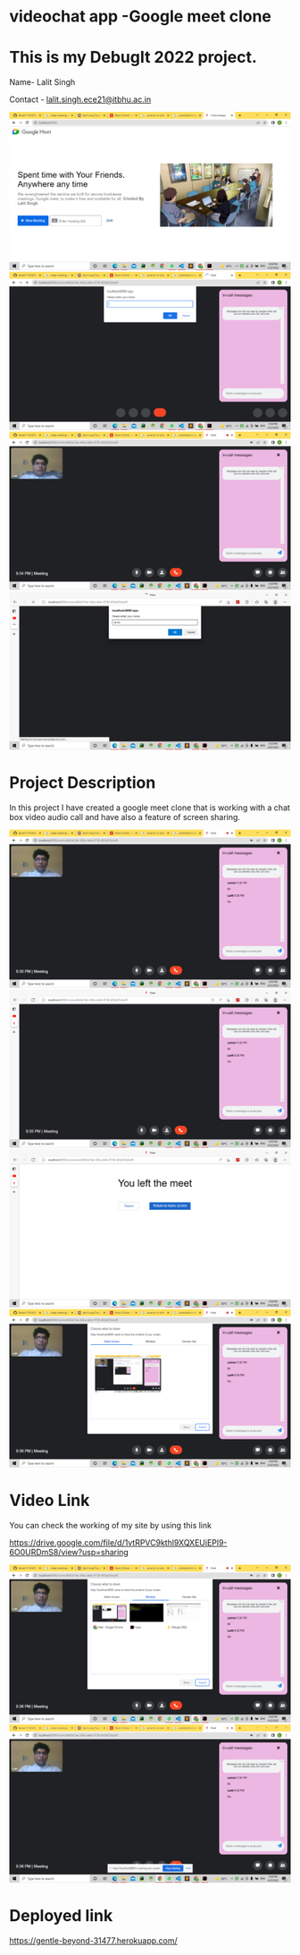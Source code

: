 # videochat app -Google meet clone




# This is my DebugIt 2022 project.


Name- Lalit Singh

Contact - lalit.singh.ece21@itbhu.ac.in


![alt text](https://github.com/9389lalit/vc-app/blob/master/image/1.png?raw=true)
![alt text](https://github.com/9389lalit/vc-app/blob/master/image/2.png?raw=true)
![alt text](https://github.com/9389lalit/vc-app/blob/master/image/3.png?raw=true)
![alt text](https://github.com/9389lalit/vc-app/blob/master/image/4.png?raw=true)

# Project Description

In this project I have created a google meet clone that is working with a chat box video audio call and have also a feature of screen sharing.


![alt text](https://github.com/9389lalit/vc-app/blob/master/image/5.png?raw=true)
![alt text](https://github.com/9389lalit/vc-app/blob/master/image/6.png?raw=true)
![alt text](https://github.com/9389lalit/vc-app/blob/master/image/7.png?raw=true)
![alt text](https://github.com/9389lalit/vc-app/blob/master/image/8.png?raw=true)
# Video Link
You can check the working of my site by using this link

https://drive.google.com/file/d/1vtRPVC9kthl9XQXEUiEPl9-6O0URDmS8/view?usp=sharing

![alt text](https://github.com/9389lalit/vc-app/blob/master/image/9.png?raw=true)
![alt text](https://github.com/9389lalit/vc-app/blob/master/image/10.png?raw=true)


# Deployed link

https://gentle-beyond-31477.herokuapp.com/

